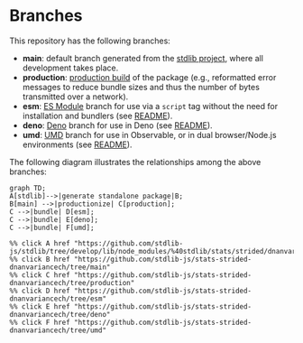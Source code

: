 <!--

@license Apache-2.0

Copyright (c) 2022 The Stdlib Authors.

Licensed under the Apache License, Version 2.0 (the "License");
you may not use this file except in compliance with the License.
You may obtain a copy of the License at

    http://www.apache.org/licenses/LICENSE-2.0

Unless required by applicable law or agreed to in writing, software
distributed under the License is distributed on an "AS IS" BASIS,
WITHOUT WARRANTIES OR CONDITIONS OF ANY KIND, either express or implied.
See the License for the specific language governing permissions and
limitations under the License.

-->

# Branches

This repository has the following branches:

-   **main**: default branch generated from the [stdlib project][stdlib-url], where all development takes place.
-   **production**: [production build][production-url] of the package (e.g., reformatted error messages to reduce bundle sizes and thus the number of bytes transmitted over a network).
-   **esm**: [ES Module][esm-url] branch for use via a `script` tag without the need for installation and bundlers (see [README][esm-readme]).
-   **deno**: [Deno][deno-url] branch for use in Deno (see [README][deno-readme]).
-   **umd**: [UMD][umd-url] branch for use in Observable, or in dual browser/Node.js environments (see [README][umd-readme]).

The following diagram illustrates the relationships among the above branches:

```mermaid
graph TD;
A[stdlib]-->|generate standalone package|B;
B[main] -->|productionize| C[production];
C -->|bundle| D[esm];
C -->|bundle| E[deno];
C -->|bundle| F[umd];

%% click A href "https://github.com/stdlib-js/stdlib/tree/develop/lib/node_modules/%40stdlib/stats/strided/dnanvariancech"
%% click B href "https://github.com/stdlib-js/stats-strided-dnanvariancech/tree/main"
%% click C href "https://github.com/stdlib-js/stats-strided-dnanvariancech/tree/production"
%% click D href "https://github.com/stdlib-js/stats-strided-dnanvariancech/tree/esm"
%% click E href "https://github.com/stdlib-js/stats-strided-dnanvariancech/tree/deno"
%% click F href "https://github.com/stdlib-js/stats-strided-dnanvariancech/tree/umd"
```

[stdlib-url]: https://github.com/stdlib-js/stdlib/tree/develop/lib/node_modules/%40stdlib/stats/strided/dnanvariancech
[production-url]: https://github.com/stdlib-js/stats-strided-dnanvariancech/tree/production
[deno-url]: https://github.com/stdlib-js/stats-strided-dnanvariancech/tree/deno
[deno-readme]: https://github.com/stdlib-js/stats-strided-dnanvariancech/blob/deno/README.md
[umd-url]: https://github.com/stdlib-js/stats-strided-dnanvariancech/tree/umd
[umd-readme]: https://github.com/stdlib-js/stats-strided-dnanvariancech/blob/umd/README.md
[esm-url]: https://github.com/stdlib-js/stats-strided-dnanvariancech/tree/esm
[esm-readme]: https://github.com/stdlib-js/stats-strided-dnanvariancech/blob/esm/README.md